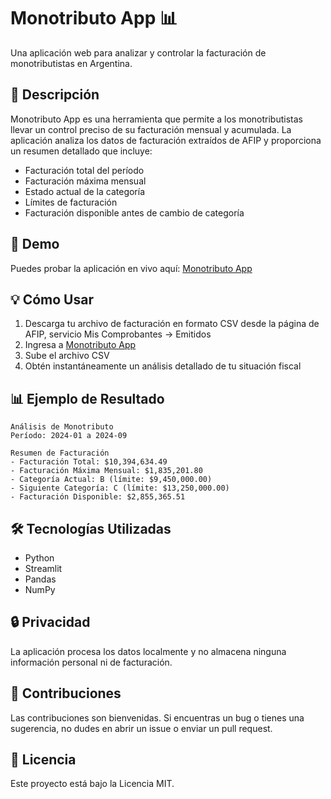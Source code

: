 # Monotributo App 📊

Una aplicación web para analizar y controlar la facturación de monotributistas en Argentina.

## 🎯 Descripción

Monotributo App es una herramienta que permite a los monotributistas llevar un control preciso de su facturación mensual y acumulada. La aplicación analiza los datos de facturación extraídos de AFIP y proporciona un resumen detallado que incluye:

- Facturación total del período
- Facturación máxima mensual
- Estado actual de la categoría
- Límites de facturación
- Facturación disponible antes de cambio de categoría

## 🚀 Demo

Puedes probar la aplicación en vivo aquí: [Monotributo App](https://monotributo-app.streamlit.app/)

## 💡 Cómo Usar

1. Descarga tu archivo de facturación en formato CSV desde la página de AFIP, servicio Mis Comprobantes -> Emitidos
2. Ingresa a [Monotributo App](https://monotributo-app.streamlit.app/)
3. Sube el archivo CSV
4. Obtén instantáneamente un análisis detallado de tu situación fiscal

## 📊 Ejemplo de Resultado

```
Análisis de Monotributo
Período: 2024-01 a 2024-09

Resumen de Facturación
- Facturación Total: $10,394,634.49
- Facturación Máxima Mensual: $1,835,201.80
- Categoría Actual: B (límite: $9,450,000.00)
- Siguiente Categoría: C (límite: $13,250,000.00)
- Facturación Disponible: $2,855,365.51
```

## 🛠️ Tecnologías Utilizadas

- Python
- Streamlit
- Pandas
- NumPy

## 🔒 Privacidad

La aplicación procesa los datos localmente y no almacena ninguna información personal ni de facturación.

## 👥 Contribuciones

Las contribuciones son bienvenidas. Si encuentras un bug o tienes una sugerencia, no dudes en abrir un issue o enviar un pull request.

## 📝 Licencia

Este proyecto está bajo la Licencia MIT.
